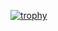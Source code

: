 [![trophy](https://github-profile-trophy.vercel.app/?username=massif-01&theme=juicyfresh)](https://github.com/ryo-ma/github-profile-trophy)

